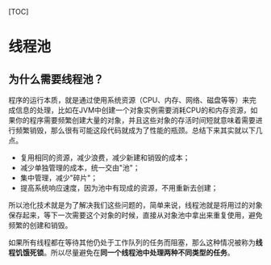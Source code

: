 [TOC]

# 线程池

## 为什么需要线程池？

程序的运行本质，就是通过使用系统资源（CPU、内存、网络、磁盘等等）来完成信息的处理，比如在JVM中创建一个对象实例需要消耗CPU的和内存资源，如果你的程序需要频繁创建大量的对象，并且这些对象的存活时间短就意味着需要进行频繁销毁，那么很有可能这段代码就成为了性能的瓶颈。总结下来其实就以下几点。

- 复用相同的资源，减少浪费，减少新建和销毁的成本；
- 减少单独管理的成本，统一交由"池"；
- 集中管理，减少"碎片"；
- 提高系统响应速度，因为池中有现成的资源，不用重新去创建；

所以池化技术就是为了解决我们这些问题的，简单来说，线程池就是将用过的对象保存起来，等下一次需要这个对象的时候，直接从对象池中拿出来重复使用，避免频繁的创建和销毁。

如果所有线程都在等待其他仍处于工作队列的任务而阻塞，那么这种情况被称为**线程饥饿死锁**。所以尽量避免在**同一个线程池中处理两种不同类型的任务**。

